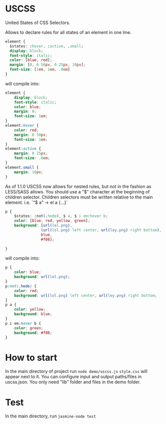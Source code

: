 USCSS
=====

United States of CSS Selectors.

Allows to declare rules for all states of an element in one line.

```css
element {
  $states: :hover, :active, .small;
  display: block;
  font-style: italic;
  color: [blue, red];
  margin: [0, 0 50px, 0 25px, 10px];
  font-size: [1em, 1em, .8em]
}
```

will compile into:

```css
element {
    display: block;
    font-style: italic;
	color: blue;
	margin: 0;
	font-size: 1em;
}
element:hover {
	color: red;
	margin: 0 50px;
	font-size: 1em;
}
element:active {
	margin: 0 25px;
	font-size: .8em;
}
element.small {
	margin: 10px;
}
```

As of 1.1.0 USCSS now allows for nested rules, but not in the fashion as LESS/SASS allows. You should use a "$" character at the beginning of children selector. Children selectors must be written relative to the main element. i.e. `"$ a" -> el a {...}`

```css
p {
    $states: :not(.hede), $ a, $ i em:hover b;
    color: [blue, red, yellow, green];
    background: [url(lel.png),
                (url(lol.png) left center, url(ley.png) right bottom),
                blue,
                #f08];
    
}
```

will compile into:

```css
p {
	color: blue;
	background: url(lel.png);
}
p:not(.hede) {
	color: red;
	background: url(lol.png) left center, url(ley.png) right bottom;
}
p a {
	color: yellow;
	background: blue;
}
p i em:hover b {
	color: green;
	background: #f08;
}
```

How to start
============

In the main directory of project run `node demo/uscss.js`
`style.css` will appear next to it. You can configure input and output paths/files in uscss.json.
You only need "lib" folder and files in the demo folder.

Test
====

In the main directory, run `jasmine-node test`